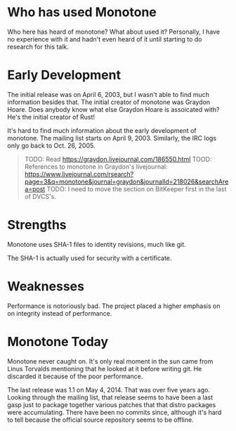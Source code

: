 # Who has used Monotone
Who here has heard of monotone? What about used it? Personally, I have no experience with it and hadn't even heard of it until starting to do research for this talk.

# Early Development
The initial release was on April 6, 2003, but I wasn't able to find much information besides that. The initial creator of monotone was Graydon Hoare. Does anybody know what else Graydon Hoare is assoicated with? He's the initial creator of Rust!

It's hard to find much information about the early development of monotone. The mailing list starts on April 9, 2003. Similarly, the IRC logs only go back to Oct. 26, 2005.

> TODO: Read https://graydon.livejournal.com/186550.html
> TOOD: References to monotone in Graydon's livejournal: https://www.livejournal.com/rsearch?page=3&q=monotone&journal=graydon&journalId=218026&searchArea=post
> TODO: I need to move the section on BitKeeper first in the last of DVCS's.

# Strengths
Monotone uses SHA-1 files to identity revisions, much like git.

The SHA-1 is actually used for security with a certificate.

# Weaknesses
Performance is notoriously bad. The project placed a higher emphasis on on integrity instead of performance.

# Monotone Today
Monotone never caught on. It's only real moment in the sun came from Linus Torvalds mentioning that he looked at it before writing git. He discarded it because of the poor performance.

The last release was 1.1 on May 4, 2014. That was over five years ago. Looking through the mailing list, that release seems to have been a last gasp just to package together various patches that that distro packages were accumulating. There have been no commits since, although it's hard to tell because the official source repository seems to be offline.